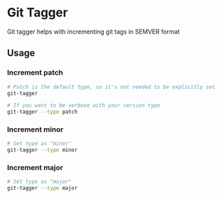 # Git Tagger
Git tagger helps with incrementing git tags in SEMVER format

## Usage
### Increment patch
```bash
# Patch is the default type, so it's not needed to be explicitly set
git-tagger

# If you want to be verbose with your version type
git-tagger --type patch
```

### Increment minor
```bash
# Set type as "minor"
git-tagger --type minor
```

### Increment major
```bash
# Set type as "major"
git-tagger --type major
```
